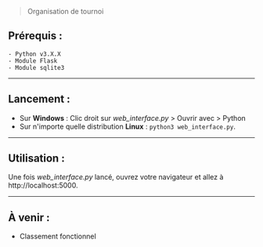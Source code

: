 > Organisation de tournoi

## Prérequis :
    - Python v3.X.X
    - Module Flask
    - Module sqlite3
---------------
## Lancement :
- Sur **Windows** : Clic droit sur *web_interface.py* > Ouvrir avec > Python
- Sur n'importe quelle distribution **Linux** : `python3 web_interface.py`.

---------------
## Utilisation :
Une fois *web_interface.py* lancé, ouvrez votre navigateur et allez à http://localhost:5000.

-------------
## À venir :
- Classement fonctionnel
